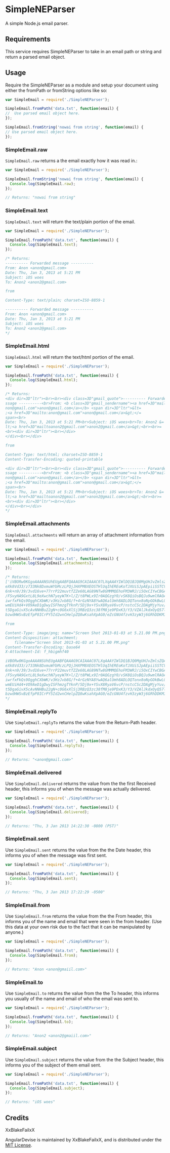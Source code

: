SimpleNEParser
=============

A simple Node.js email parser.


Requirements
------------

This service requires SimpleNEParser to take in an email path or string and return a parsed email object. 

Usage
-----
Require the SimpleNEParser as a module and setup your document using either the fromPath or fromString options like so:

```javascript
var SimpleEmail = require('./SimpleNEParser');

SimpleEmail.fromPath('data.txt', function(email) {
//  Use parsed email object here.
});

SimpleEmail.fromString('nowai from string', function(email) {
// Use parsed email object here.
});
```

### SimpleEmail.raw

`SimpleEmail.raw` returns a the email exactly how it was read in.:

```javascript
var SimpleEmail = require('./SimpleNEParser');

SimpleEmail.fromString('nowai from string', function(email) {
  Console.log(SimpleEmail.raw);
});

// Returns: "nowai from string"
```

### SimpleEmail.text

`SimpleEmail.text` will return the text/plain portion of the email.

```javascript
var SimpleEmail = require('./SimpleNEParser');

SimpleEmail.fromPath('data.txt', function(email) {
  Console.log(SimpleEmail.text);
});

/* Returns: 
---------- Forwarded message ----------
From: Anon <anon@gmail.com>
Date: Thu, Jan 3, 2013 at 5:21 PM
Subject: iOS woes
To: Anon2 <anon2@gmail.com>

from 

Content-Type: text/plain; charset=ISO-8859-1

---------- Forwarded message ----------
From: Anon <anon@gmail.com>
Date: Thu, Jan 3, 2013 at 5:21 PM
Subject: iOS woes
To: Anon2 <anon2@gmail.com>
*/
```


### SimpleEmail.html

`SimpleEmail.html` will return the text/html portion of the email.

```javascript
var SimpleEmail = require('./SimpleNEParser');

SimpleEmail.fromPath('data.txt', function(email) {
  Console.log(SimpleEmail.html);
});

/* Returns: 
<div dir=3D"ltr"><br><br><div class=3D"gmail_quote">---------- Forwarded me=
ssage ----------<br>From: <b class=3D"gmail_sendername"><a href=3D"mailto:a=
non@gmail.com">anon@gmail.com</a></b> <span dir=3D"ltr">&lt=
;<a href=3D"mailto:anon@gmail.com">anon@gmail.com</a>&gt;</=
span><br>
Date: Thu, Jan 3, 2013 at 5:21 PM<br>Subject: iOS woes<br>To: Anon2 &=
lt;<a href=3D"mailtoanon2@gmail.com">anon2@gmail.com</a>&gt;<br><br>=
<br><div dir=3D"ltr"><br></div>
</div><br></div>

from 

Content-Type: text/html; charset=ISO-8859-1
Content-Transfer-Encoding: quoted-printable

<div dir=3D"ltr"><br><br><div class=3D"gmail_quote">---------- Forwarded me=
ssage ----------<br>From: <b class=3D"gmail_sendername"><a href=3D"mailto:a=
non@gmail.com">anon@gmail.com</a></b> <span dir=3D"ltr">&lt=
;<a href=3D"mailto:anon@gmail.com">anon@gmail.com</a>&gt;</=
span><br>
Date: Thu, Jan 3, 2013 at 5:21 PM<br>Subject: iOS woes<br>To: Anon2 &=
lt;<a href=3D"mailtoanon2@gmail.com">anon2@gmail.com</a>&gt;<br><br>=
<br><div dir=3D"ltr"><br></div>
</div><br></div>
*/
```

### SimpleEmail.attachments

`SimpleEmail.attachments` will return an array of attachment information from the email.

```javascript
var SimpleEmail = require('./SimpleNEParser');

SimpleEmail.fromPath('data.txt', function(email) {
  Console.log(SimpleEmail.attachments);
});

/* Returns: 
['iVBORw0KGgoAAAANSUhEUgAABFQAAAG9CAIAAAC07LXqAAAYIWlDQ1BJQ0MgUHJvZmlsZQAAWAmt
eXk8Vd33/z733Nk8DxmuWYbMczLPQjJHXPM8XEOSTHlUqIhEREoKoTJXUiSJpAEpiiSSTCVJ8dt6
6nk+n9/39/3vd16ve+77rrP22muvtfZZe60LAG89NTw8GMMMQEhoFM3WRJ/i5OxCIYwCBGAAHeAA
/FSvyHA9GxtL8L9eXwchN7yeyW7K+l/Z/t8PWLx9Ir0AQGzgY0/vSK8QiOsBQJu9wmlRAOA25Ynu
iwrfxFkQs9OgghCXbWK/v3HzJvb8G/f+4rGzNYA8YwAQ6alUmh8ADLOQTonx8oNyGOkBwLOGegeE
wmEUiHd4+VO9AeD1gDwyISFhmzgTYknP/5Dj9x+YSvX8RyaV6vcP/nstcCSc2DAgMjyYuv/Xj/+f
t5DgaGivX5cAvNNHBu22gN+c0G6xXlSj3RBzQ3zc38fM8je9PDxK3/Y3/VZAlJkdxOyQ57l/tKn9
bzwdHWSvBzEfpP8ICrPY5Id2wnCHelpZQ8wKsahXpAG0/eZcGNU4fzvH3zyW3j6GRhDDKMI40cJs...']

from 

Content-Type: image/png; name="Screen Shot 2013-01-03 at 5.21.00 PM.png"
Content-Disposition: attachment; 
	filename="Screen Shot 2013-01-03 at 5.21.00 PM.png"
Content-Transfer-Encoding: base64
X-Attachment-Id: f_hbigmhf40

iVBORw0KGgoAAAANSUhEUgAABFQAAAG9CAIAAAC07LXqAAAYIWlDQ1BJQ0MgUHJvZmlsZQAAWAmt
eXk8Vd33/z733Nk8DxmuWYbMczLPQjJHXPM8XEOSTHlUqIhEREoKoTJXUiSJpAEpiiSSTCVJ8dt6
6nk+n9/39/3vd16ve+77rrP22muvtfZZe60LAG89NTw8GMMMQEhoFM3WRJ/i5OxCIYwCBGAAHeAA
/FSvyHA9GxtL8L9eXwchN7yeyW7K+l/Z/t8PWLx9Ir0AQGzgY0/vSK8QiOsBQJu9wmlRAOA25Ynu
iwrfxFkQs9OgghCXbWK/v3HzJvb8G/f+4rGzNYA8YwAQ6alUmh8ADLOQTonx8oNyGOkBwLOGegeE
wmEUiHd4+VO9AeD1gDwyISFhmzgTYknP/5Dj9x+YSvX8RyaV6vcP/nstcCSc2DAgMjyYuv/Xj/+f
t5DgaGivX5cAvNNHBu22gN+c0G6xXlSj3RBzQ3zc38fM8je9PDxK3/Y3/VZAlJkdxOyQ57l/tKn9
bzwdHWSvBzEfpP8ICrPY5Id2wnCHelpZQ8wKsahXpAG0/eZcGNU4fzvH3zyW3j6GRhDDKMI40cJs...
*/
```

### SimpleEmail.replyTo

Use `SimpleEmail.replyTo` returns the value from the Return-Path header.

```javascript
var SimpleEmail = require('./SimpleNEParser');

SimpleEmail.fromPath('data.txt', function(email) {
  Console.log(SimpleEmail.replyTo);
});

// Returns: "<anon@gmail.com>"
```

### SimpleEmail.delivered

Use `SimpleEmail.delivered` returns the value from the the first Received header, this informs you
of when the message was actually delivered.

```javascript
var SimpleEmail = require('./SimpleNEParser');

SimpleEmail.fromPath('data.txt', function(email) {
  Console.log(SimpleEmail.delivered);
});

// Returns: "Thu, 3 Jan 2013 14:22:30 -0800 (PST)"
```

### SimpleEmail.sent

Use `SimpleEmail.sent` returns the value from the the Date header, this informs you
of when the message was first sent.

```javascript
var SimpleEmail = require('./SimpleNEParser');

SimpleEmail.fromPath('data.txt', function(email) {
  Console.log(SimpleEmail.sent);
});

// Returns: "Thu, 3 Jan 2013 17:22:29 -0500"
```

### SimpleEmail.from

Use `SimpleEmail.from` returns the value from the the From header, this informs you
of the name and email that were seen in the from header. (Use this data at your own risk due to the fact that
it can be manipulated by anyone.)

```javascript
var SimpleEmail = require('./SimpleNEParser');

SimpleEmail.fromPath('data.txt', function(email) {
  Console.log(SimpleEmail.from);
});

// Returns: "Anon <anon@gmaiil.com>"
```

### SimpleEmail.to

Use `SimpleEmail.to` returns the value from the the To header, this informs you
usually of the name and email of who the email was sent to.

```javascript
var SimpleEmail = require('./SimpleNEParser');

SimpleEmail.fromPath('data.txt', function(email) {
  Console.log(SimpleEmail.to);
});

// Returns: "Anon2 <anon2@gmaiil.com>"
```

### SimpleEmail.subject

Use `SimpleEmail.subject` returns the value from the the Subject header, this informs you 
of the subject of them email sent.

```javascript
var SimpleEmail = require('./SimpleNEParser');

SimpleEmail.fromPath('data.txt', function(email) {
  Console.log(SimpleEmail.subject);
});

// Returns: "iOS woes"
```


Credits
-------

XxBlakeFailxX

AngularDevise is maintained by XxBlakeFailxX, and
is distributed under the [MIT License](/LICENSE.md).
